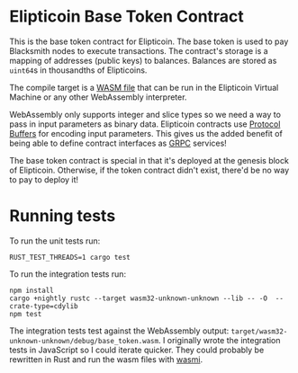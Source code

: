 Elipticoin Base Token Contract
==============================

This is the base token contract for Elipticoin. The base token is used to pay
Blacksmith nodes to execute transactions. The contract's storage is a mapping of
addresses (public keys) to balances. Balances are stored as `uint64`s in
thousandths of Elipticoins.

The compile target is a [WASM
file](https://github.com/WebAssembly/design/blob/master/BinaryEncoding.md) that
can be run in the Elipticoin Virtual Machine or any other WebAssembly
interpreter.

WebAssembly only supports integer and slice types so we need a way to pass in input parameters as binary data. Elipticoin contracts use [Protocol
Buffers](https://developers.google.com/protocol-buffers/) for encoding input
parameters. This gives us the added benefit of being able to define contract
interfaces as [GRPC](https://grpc.io/) services!

The base token contract is special in that it's deployed at the genesis block of
Elipticoin. Otherwise, if the token contract didn't exist, there'd be no way to
pay to deploy it!


Running tests
=============

To run the unit tests run:

    RUST_TEST_THREADS=1 cargo test

To run the integration tests run:

    npm install
    cargo +nightly rustc --target wasm32-unknown-unknown --lib -- -O  --crate-type=cdylib
    npm test

The integration tests test against the WebAssembly output:
`target/wasm32-unknown-unknown/debug/base_token.wasm`. I originally wrote the
integration tests in JavaScript so I could iterate quicker. They
could probably be rewritten in Rust and run the wasm files with
[wasmi](https://github.com/pepyakin/wasmi).
